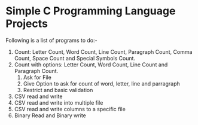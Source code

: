 # Simple C Programming Language Projects

Following is a list of programs to do:-

<ol>
<li>Count: Letter Count, Word Count, Line Count, Paragraph Count, Comma Count, Space Count and Special Symbols Count.</li>
<li>Count with options: Letter Count, Word Count, Line Count and Paragraph Count.
  <ol>
    <li>Ask for File</li>
    <li>Give Option to ask for count of word, letter, line and parragraph</li>
    <li>Restrict and basic validation</li>
  </ol>
</li>
<li>CSV read and write</li>
<li>CSV read and write into multiple file</li>
<li>CSV read and write columns to a specific file</li>  
<li>Binary Read and Binary write</li>
</ol> 
